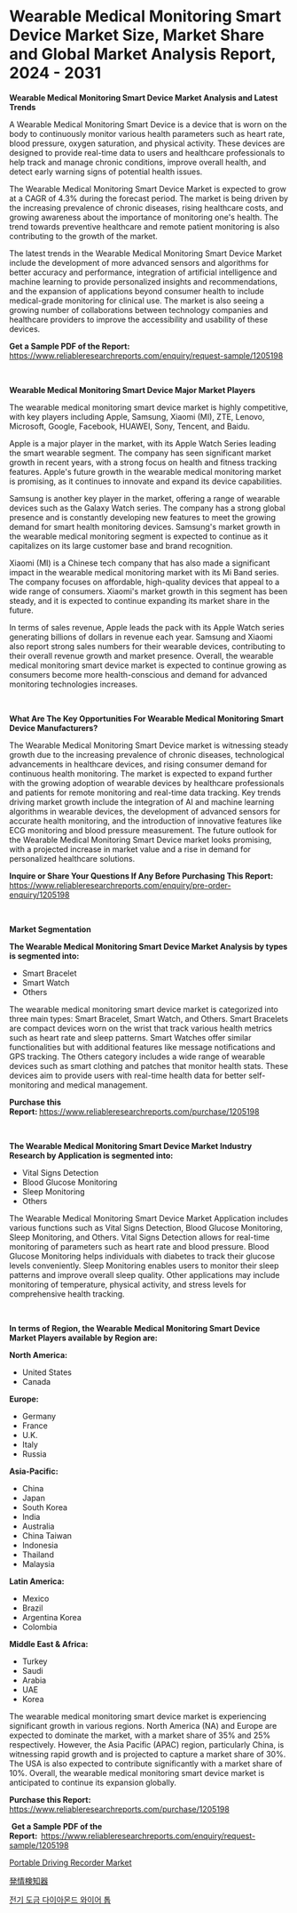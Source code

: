<p><h1>Wearable Medical Monitoring Smart Device Market Size, Market Share and Global Market Analysis Report, 2024 - 2031</h1></p><p><strong>Wearable Medical Monitoring Smart Device Market Analysis and Latest Trends</strong></p>
<p><p>A Wearable Medical Monitoring Smart Device is a device that is worn on the body to continuously monitor various health parameters such as heart rate, blood pressure, oxygen saturation, and physical activity. These devices are designed to provide real-time data to users and healthcare professionals to help track and manage chronic conditions, improve overall health, and detect early warning signs of potential health issues.</p><p>The Wearable Medical Monitoring Smart Device Market is expected to grow at a CAGR of 4.3% during the forecast period. The market is being driven by the increasing prevalence of chronic diseases, rising healthcare costs, and growing awareness about the importance of monitoring one's health. The trend towards preventive healthcare and remote patient monitoring is also contributing to the growth of the market.</p><p>The latest trends in the Wearable Medical Monitoring Smart Device Market include the development of more advanced sensors and algorithms for better accuracy and performance, integration of artificial intelligence and machine learning to provide personalized insights and recommendations, and the expansion of applications beyond consumer health to include medical-grade monitoring for clinical use. The market is also seeing a growing number of collaborations between technology companies and healthcare providers to improve the accessibility and usability of these devices.</p></p>
<p><strong>Get a Sample PDF of the Report:&nbsp;</strong> <a href="https://www.reliableresearchreports.com/enquiry/request-sample/1205198">https://www.reliableresearchreports.com/enquiry/request-sample/1205198</a></p>
<p>&nbsp;</p>
<p><strong>Wearable Medical Monitoring Smart Device Major Market Players</strong></p>
<p><p>The wearable medical monitoring smart device market is highly competitive, with key players including Apple, Samsung, Xiaomi (MI), ZTE, Lenovo, Microsoft, Google, Facebook, HUAWEI, Sony, Tencent, and Baidu.</p><p>Apple is a major player in the market, with its Apple Watch Series leading the smart wearable segment. The company has seen significant market growth in recent years, with a strong focus on health and fitness tracking features. Apple's future growth in the wearable medical monitoring market is promising, as it continues to innovate and expand its device capabilities.</p><p>Samsung is another key player in the market, offering a range of wearable devices such as the Galaxy Watch series. The company has a strong global presence and is constantly developing new features to meet the growing demand for smart health monitoring devices. Samsung's market growth in the wearable medical monitoring segment is expected to continue as it capitalizes on its large customer base and brand recognition.</p><p>Xiaomi (MI) is a Chinese tech company that has also made a significant impact in the wearable medical monitoring market with its Mi Band series. The company focuses on affordable, high-quality devices that appeal to a wide range of consumers. Xiaomi's market growth in this segment has been steady, and it is expected to continue expanding its market share in the future.</p><p>In terms of sales revenue, Apple leads the pack with its Apple Watch series generating billions of dollars in revenue each year. Samsung and Xiaomi also report strong sales numbers for their wearable devices, contributing to their overall revenue growth and market presence. Overall, the wearable medical monitoring smart device market is expected to continue growing as consumers become more health-conscious and demand for advanced monitoring technologies increases.</p></p>
<p>&nbsp;</p>
<p><strong>What Are The Key Opportunities For Wearable Medical Monitoring Smart Device Manufacturers?</strong></p>
<p><p>The Wearable Medical Monitoring Smart Device market is witnessing steady growth due to the increasing prevalence of chronic diseases, technological advancements in healthcare devices, and rising consumer demand for continuous health monitoring. The market is expected to expand further with the growing adoption of wearable devices by healthcare professionals and patients for remote monitoring and real-time data tracking. Key trends driving market growth include the integration of AI and machine learning algorithms in wearable devices, the development of advanced sensors for accurate health monitoring, and the introduction of innovative features like ECG monitoring and blood pressure measurement. The future outlook for the Wearable Medical Monitoring Smart Device market looks promising, with a projected increase in market value and a rise in demand for personalized healthcare solutions.</p></p>
<p><strong>Inquire or Share Your Questions If Any Before Purchasing This Report:</strong> <a href="https://www.reliableresearchreports.com/enquiry/pre-order-enquiry/1205198">https://www.reliableresearchreports.com/enquiry/pre-order-enquiry/1205198</a></p>
<p>&nbsp;</p>
<p><strong>Market Segmentation</strong></p>
<p><strong>The Wearable Medical Monitoring Smart Device Market Analysis by types is segmented into:</strong></p>
<p><ul><li>Smart Bracelet</li><li>Smart Watch</li><li>Others</li></ul></p>
<p><p>The wearable medical monitoring smart device market is categorized into three main types: Smart Bracelet, Smart Watch, and Others. Smart Bracelets are compact devices worn on the wrist that track various health metrics such as heart rate and sleep patterns. Smart Watches offer similar functionalities but with additional features like message notifications and GPS tracking. The Others category includes a wide range of wearable devices such as smart clothing and patches that monitor health stats. These devices aim to provide users with real-time health data for better self-monitoring and medical management.</p></p>
<p><strong>Purchase this Report:&nbsp;</strong><a href="https://www.reliableresearchreports.com/purchase/1205198">https://www.reliableresearchreports.com/purchase/1205198</a></p>
<p>&nbsp;</p>
<p><strong>The Wearable Medical Monitoring Smart Device Market Industry Research by Application is segmented into:</strong></p>
<p><ul><li>Vital Signs Detection</li><li>Blood Glucose Monitoring</li><li>Sleep Monitoring</li><li>Others</li></ul></p>
<p><p>The Wearable Medical Monitoring Smart Device Market Application includes various functions such as Vital Signs Detection, Blood Glucose Monitoring, Sleep Monitoring, and Others. Vital Signs Detection allows for real-time monitoring of parameters such as heart rate and blood pressure. Blood Glucose Monitoring helps individuals with diabetes to track their glucose levels conveniently. Sleep Monitoring enables users to monitor their sleep patterns and improve overall sleep quality. Other applications may include monitoring of temperature, physical activity, and stress levels for comprehensive health tracking.</p></p>
<p>&nbsp;</p>
<p><strong>In terms of Region, the Wearable Medical Monitoring Smart Device Market Players available by Region are:</strong></p>
<p>
    <p> <strong> North America: </strong>
        <ul>
            <li>United States</li>
            <li>Canada</li>
        </ul>
        </p> 
    <p> <strong> Europe: </strong>
        <ul>
            <li>Germany</li>
            <li>France</li>
            <li>U.K.</li>
            <li>Italy</li>
            <li>Russia</li>
        </ul>
        </p> 
    <p> <strong> Asia-Pacific: </strong>
        <ul>
            <li>China</li>
            <li>Japan</li>
            <li>South Korea</li>
            <li>India</li>
            <li>Australia</li>
            <li>China Taiwan</li>
            <li>Indonesia</li>
            <li>Thailand</li>
            <li>Malaysia</li>
        </ul>
        </p> 
    <p> <strong> Latin America: </strong>
        <ul>
            <li>Mexico</li>
            <li>Brazil</li>
            <li>Argentina Korea</li>
            <li>Colombia</li>
        </ul>
        </p> 
    <p> <strong> Middle East & Africa: </strong>
        <ul>
            <li>Turkey</li>
            <li>Saudi</li>
            <li>Arabia</li>
            <li>UAE</li>
            <li>Korea</li>
        </ul>
    </p>
    </p>
<p><p>The wearable medical monitoring smart device market is experiencing significant growth in various regions. North America (NA) and Europe are expected to dominate the market, with a market share of 35% and 25% respectively. However, the Asia Pacific (APAC) region, particularly China, is witnessing rapid growth and is projected to capture a market share of 30%. The USA is also expected to contribute significantly with a market share of 10%. Overall, the wearable medical monitoring smart device market is anticipated to continue its expansion globally.</p></p>
<p><strong>Purchase this Report: </strong><a href="https://www.reliableresearchreports.com/purchase/1205198">https://www.reliableresearchreports.com/purchase/1205198</a></p>
<p>&nbsp;<strong>Get a Sample PDF of the Report:&nbsp;&nbsp;</strong><a href="https://www.reliableresearchreports.com/enquiry/request-sample/1205198">https://www.reliableresearchreports.com/enquiry/request-sample/1205198</a></p>
<p><strong></strong></p>
<p><p><a href="https://github.com/BryceTownsendr/Market-Research-Report-List-4/blob/main/portable-driving-recorder-market.md">Portable Driving Recorder Market</a></p><p><a href="https://github.com/ksxzwxabcuynh011/Market-Research-Report-List-1/blob/main/73709937583.md">発情検知器</a></p><p><a href="https://github.com/trmesnao7959541/Market-Research-Report-List-1/blob/main/13405966807.md">전기 도금 다이아몬드 와이어 톱</a></p></p>